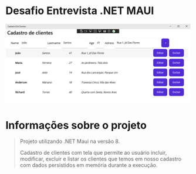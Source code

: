 # Desafio Entrevista .NET MAUI
<img src="Imagem.png">

# Informações sobre o projeto
> Projeto utilizando .NET Maui na versão 8.
> 
> Cadastro de clientes com tela que permite ao usuário incluir, modificar, excluir e listar os clientes que temos em nosso cadastro com dados persistidos em memória durante a execução.
